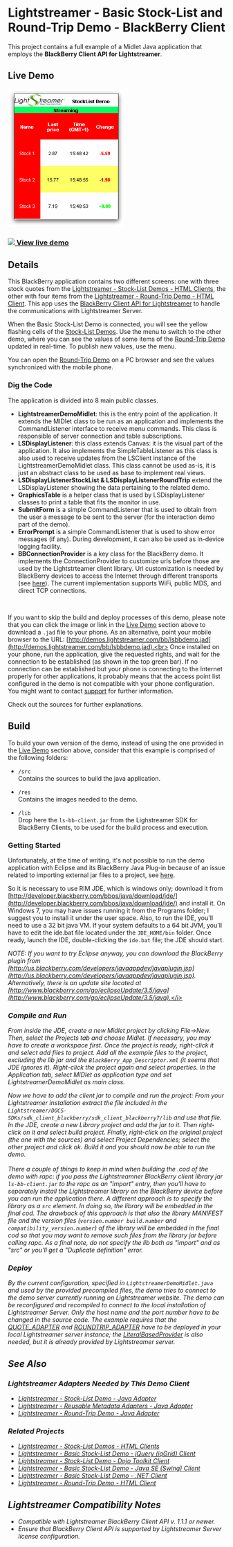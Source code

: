 # Lightstreamer - Basic Stock-List and Round-Trip Demo - BlackBerry Client

<!-- START DESCRIPTION lightstreamer-example-stocklist-client-blackberry -->

This project contains a full example of a Midlet Java application that employs the <b>BlackBerry Client API for Lightstreamer</b>.

## Live Demo

[![screenshot](screen_bbslrt_large.png)](http://demos.lightstreamer.com/bb/lsbbdemo.jad)<br>
### [![](http://demos.lightstreamer.com/site/img/play.png) View live demo](http://demos.lightstreamer.com/bb/lsbbdemo.jad)<br>

## Details

This BlackBerry application contains two different screens: one with three stock quotes from the [Lightstreamer - Stock-List Demos - HTML Clients](https://github.com/Lightstreamer/Lightstreamer-example-Stocklist-client-javascript), the other with four items from the [Lightstreamer - Round-Trip Demo - HTML Client](https://github.com/Lightstreamer/Lightstreamer-example-RoundTrip-client-javascript).
This app uses the [BlackBerry Client API for Lightstreamer](http://www.lightstreamer.com/docs/client_blackberry_api/index.html) to handle the communications with Lightstreamer Server.<br>

When the Basic Stock-List Demo is connected, you will see the yellow flashing cells of the [Stock-List Demos](https://github.com/Lightstreamer/Lightstreamer-example-Stocklist-client-javascript). Use the menu to switch to the other demo, where you can see the values of some items of the [Round-Trip Demo](https://github.com/Lightstreamer/Lightstreamer-example-RoundTrip-client-javascript) updated in real-time. To publish new values, use the menu.<br>

You can open the [Round-Trip Demo](https://github.com/Lightstreamer/Lightstreamer-example-RoundTrip-client-javascript) on a PC browser and see the values synchronized with the mobile phone.

### Dig the Code
The application is divided into 8 main public classes.
* <b>LightstreamerDemoMidlet</b>: this is the entry point of the application. It extends the MIDlet class to be run as an application and implements the CommandListener interface to receive menu commands. This class is responsible of server connection and table subscriptions.
* <b>LSDisplayListener</b>: this class extends Canvas: it is the visual part of the application. It also implements the SimpleTableListener as this class is also used to receive updates from the LSClient instance of the LightstreamerDemoMidlet class. This class cannot be used as-is, it is just an abstract class to be used as base to implement real views.
* <b>LSDisplayListenerStockList & LSDisplayListenerRoundTrip</b> extend the LSDisplayListener showing the data pertaining to the related demo.
* <b>GraphicsTable</b> is a helper class that is used by LSDisplayListener classes to print a table that fits the monitor in use.
* <b>SubmitForm</b> is a simple CommandListener that is used to obtain from the user a message to be sent to the server (for the interaction demo part of the demo).
* <b>ErrorPrompt</b> is a simple CommandListener that is used to show error messages (if any). During development, it can also be used as in-device logging facility.
* <b>BBConnectionProvider</b> is a key class for the BlackBerry demo. It implements the ConnectionProvider to customize urls before those are used by the Lightstrteamer client library. Url customization is needed by BlackBerry devices to access the Internet through different transports (see [here](http://supportforums.blackberry.com/t5/Java-Development/Network-Transports/ta-p/482457)). The current implementation supports WiFi, public MDS, and direct TCP connections.
<br>

If you want to skip the build and deploy processes of this demo, please note that you can click the image or link in the [Live Demo](https://github.com/Lightstreamer/Lightstreamer-example-StockList-client-blackberry#live-demo) section above to download a `.jad` file to your phone. As an alternative, point your mobile browser to the URL: [http://demos.lightstreamer.com/bb/lsbbdemo.jad](http://demos.lightstreamer.com/bb/lsbbdemo.jad).<br>
Once installed on your phone, run the application, give the requested rights, and wait for the connection to be established (as shown in the top green bar). If no connection can be established but your phone is connecting to the Internet properly for other applications, it probably means that the access point list configured in the demo is not compatible with your phone configuration. You might want to contact [support](support@lightstreamer.com) for further information.

Check out the sources for further explanations.
<!-- END DESCRIPTION lightstreamer-example-stocklist-client-blackberry -->

## Build

To build your own version of the demo, instead of using the one provided in the [Live Demo](https://github.com/Lightstreamer/Lightstreamer-example-StockList-client-blackberry#live-demo) section above, consider that this example is comprised of the following folders:
* `/src`<br>
  Contains the sources to build the java application.

* `/res`<br>
  Contains the images needed to the demo.
  
* `/lib`<br>
  Drop here the `ls-bb-client.jar` from the Lighstreamer SDK for BlackBerry Clients, to be used for the build process and execution.

### Getting Started

Unfortunately, at the time of writing, it's not possible to run the demo application with Eclipse and its BlackBerry Java Plug-in because of an issue related to importing external jar files to a project, see [here](http://supportforums.blackberry.com/t5/Java-Development/Adding-External-Jars-using-eclipse/m-p/95205).
  
So it is necessary to use RIM JDE, which is windows only; download it from [http://developer.blackberry.com/bbos/java/download/jde/](http://developer.blackberry.com/bbos/java/download/jde/) and install it. On Windows 7, you may have issues running it from the Programs folder; I suggest you to install it under the user space. Also, to run the IDE, you'll need to use a 32 bit java VM. If your system defaults to a 64 bit JVM, you'll have to edit the ide.bat file located under the `JDE_HOME/bin` folder.
Once ready, launch the IDE, double-clicking the `ide.bat` file; the JDE should start.
  
<i>NOTE: If you want to try Eclipse anyway, you can download the BlackBerry plugin from [http://us.blackberry.com/developers/javaappdev/javaplugin.jsp](http://us.blackberry.com/developers/javaappdev/javaplugin.jsp). Alternatively, there is an update site located at [http://www.blackberry.com/go/eclipseUpdate/3.5/java](http://www.blackberry.com/go/eclipseUpdate/3.5/java).</i>

### Compile and Run
From inside the JDE, create a new Midlet project by clicking File->New. Then, select the Projects tab and choose Midlet. If necessary, you may have to create a workspace first. Once the project is ready, right-click it and select add files to project. 
Add all the example files to the project, excluding the lib jar and the `BlackBerry_App_Descriptor.xml` (it seems that JDE ignores it). Right-click the project again and select properties. In the Application tab, select MIDlet as application type and set LightstreamerDemoMidlet as main class.
  
Now we have to add the client jar to compile and run the project: From your Lightstreamer installation extract the file included in the `Lightstreamer/DOCS-SDKs/sdk_client_blackberry/sdk_client_blackberry7/lib` and use that file.
In the JDE, create a new Library project and add the jar to it. Then right-click on it and select build project.
Finally, right-click on the original project (the one with the sources) and select Project Dependencies; select the other project and click ok. Build it and you should  now be able to run the demo.<br>
<br>
There a couple of things to keep in mind when building the .cod of the demo with rapc: if you pass the Lightstreamner BlackBerry client library jar `ls-bb-client.jar` to the rapc as an "import" entry, then you'll have to separately install the Lightstreamer library on the BlackBerry device before you can run the application there.
A different approach is to specify the library as a `src` element. In doing so, the library will be embedded in the final cod. The drawback of this approach is that also the library MANIFEST file and the version files (`version.number build.number` and `compatibility_version.number`) of the library will be embedded in the final cod so that you may want to remove such files from the library jar before calling rapc.
As a final note, do not specify the lib both as "import" and as "src" or you'll get a "Duplicate definition" error.

### Deploy
  
By the current configuration, specified in `LightstreamerDemoMidlet.java` and used by the provided precompiled files, the demo tries to connect to the demo server currently running on Lightstreamer website.
The demo can be reconfigured and recompiled to connect to the local installation of Lightstreamer Server. Only the host name and the port number have to be changed in the source code.
The example requires that the [QUOTE_ADAPTER](https://github.com/Lightstreamer/Lightstreamer-example-Stocklist-adapter-java) and [ROUNDTRIP_ADAPTER](https://github.com/Lightstreamer/Lightstreamer-example-RoundTrip-adapter-java) have to be deployed in your local Lightstreamer server instance;
the [LiteralBasedProvider](https://github.com/Lightstreamer/Lightstreamer-example-ReusableMetadata-adapter-java) is also needed, but it is already provided by Lightstreamer server.<br>

## See Also

### Lightstreamer Adapters Needed by This Demo Client
<!-- START RELATED_ENTRIES -->

* [Lightstreamer - Stock-List Demo - Java Adapter](https://github.com/Lightstreamer/Lightstreamer-example-Stocklist-adapter-java)
* [Lightstreamer - Reusable Metadata Adapters - Java Adapter](https://github.com/Lightstreamer/Lightstreamer-example-ReusableMetadata-adapter-java)
* [Lightstreamer - Round-Trip Demo - Java Adapter](https://github.com/Lightstreamer/Lightstreamer-example-RoundTrip-adapter-java)

<!-- END RELATED_ENTRIES -->

### Related Projects

* [Lightstreamer - Stock-List Demos - HTML Clients](https://github.com/Lightstreamer/Lightstreamer-example-Stocklist-client-javascript)
* [Lightstreamer - Basic Stock-List Demo - jQuery (iqGrid) Client](https://github.com/Lightstreamer/Lightstreamer-example-StockList-client-jquery)
* [Lightstreamer - Stock-List Demo  - Dojo Toolkit Client](https://github.com/Lightstreamer/Lightstreamer-example-StockList-client-dojo)
* [Lightstreamer - Basic Stock-List Demo - Java SE (Swing) Client](https://github.com/Lightstreamer/Lightstreamer-example-StockList-client-java)
* [Lightstreamer - Basic Stock-List Demo - .NET Client](https://github.com/Lightstreamer/Lightstreamer-example-StockList-client-dotnet)
* [Lightstreamer - Round-Trip Demo - HTML Client](https://github.com/Lightstreamer/Lightstreamer-example-RoundTrip-client-javascript)

## Lightstreamer Compatibility Notes

- Compatible with Lightstreamer BlackBerry Client API v. 1.1.1 or newer.
- Ensure that BlackBerry Client API is supported by Lightstreamer Server license configuration.
